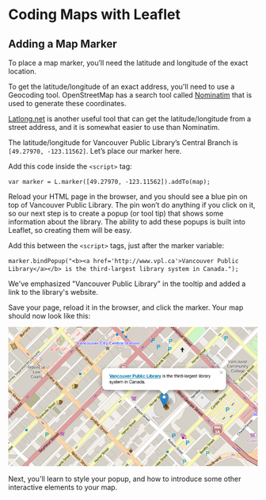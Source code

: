 # Coding Maps with Leaflet
## Adding a Map Marker
To place a map marker, you’ll need the latitude and longitude of the exact location.

To get the latitude/longitude of an exact address, you'll need to use a Geocoding tool. OpenStreetMap has a search tool called [Nominatim](http://nominatim.openstreetmap.org) that is used to generate these coordinates.

[Latlong.net](http://www.latlong.net/convert-address-to-lat-long.html) is another useful tool that can get the latitude/longitude from a street address, and it is somewhat easier to use than Nominatim.

The latitude/longitude for Vancouver Public Library’s Central Branch is `[49.27970, -123.11562]`. Let’s place our marker here. 

Add this code inside the `<script>` tag: 

    var marker = L.marker([49.27970, -123.11562]).addTo(map);


Reload your HTML page in the browser, and you should see a blue pin on top of Vancouver Public Library. The pin won’t do anything if you click on it, so our next step is to create a popup (or tool tip) that shows some information about the library. The ability to add these popups is built into Leaflet, so creating them will be easy. 

Add this between the `<script>` tags, just after the marker variable: 

    marker.bindPopup("<b><a href='http://www.vpl.ca'>Vancouver Public Library</a></b> is the third-largest library system in Canada.");

We've emphasized "Vancouver Public Library" in the tooltip and added a link to the library's website.

Save your page, reload it in the browser, and click the marker. Your map should now look like this: 

![Map of Vancouver BC](images/MAP02.png)

Next, you'll learn to style your popup, and how to introduce some other interactive elements to your map.